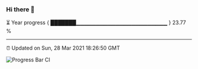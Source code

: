 ### Hi there 👋

⏳ Year progress { ███████▁▁▁▁▁▁▁▁▁▁▁▁▁▁▁▁▁▁▁▁▁▁▁ } 23.77 %

---

⏰ Updated on Sun, 28 Mar 2021 18:26:50 GMT

![Progress Bar CI](https://github.com/liununu/liununu/workflows/Progress%20Bar%20CI/badge.svg)
